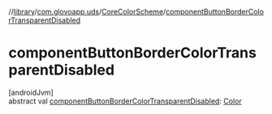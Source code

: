 //[library](../../../index.md)/[com.glovoapp.uds](../index.md)/[CoreColorScheme](index.md)/[componentButtonBorderColorTransparentDisabled](component-button-border-color-transparent-disabled.md)

# componentButtonBorderColorTransparentDisabled

[androidJvm]\
abstract val [componentButtonBorderColorTransparentDisabled](component-button-border-color-transparent-disabled.md): [Color](https://developer.android.com/reference/kotlin/androidx/compose/ui/graphics/Color.html)
